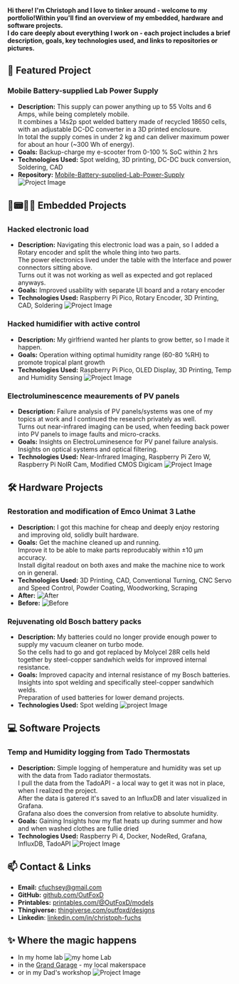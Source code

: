 **Hi there! I'm Christoph and I love to tinker around - welcome to my portfolio!Within you'll find an overview of my embedded, hardware and software projects.**  
**I do care deeply about everything I work on - each project includes a brief description, goals, key technologies used, and links to repositories or pictures.**

## 🚀 Featured Project

### **Mobile Battery-supplied Lab Power Supply**
- **Description:** This supply can power anything up to 55 Volts and 6 Amps, while being completely mobile.  
It combines a 14s2p spot welded battery made of recycled 18650 cells, with an adjustable DC-DC converter in a 3D printed enclosure.  
In total the supply comes in under 2 kg and can deliver maximum power for about an hour (~300 Wh of energy).
- **Goals:** Backup-charge my e-scooter from 0-100 % SoC within 2 hrs
- **Technologies Used:**  Spot welding, 3D printing, DC-DC buck conversion, Soldering, CAD
- **Repository:** [Mobile-Battery-supplied-Lab-Power-Supply](https://github.com/OutFoxD/Mobile-Battery-supplied-Lab-Power-Supply)
![Project Image](docs/ScooterBatt3.jpg)

## 🔋📟🤖🔌 Embedded Projects

### **Hacked electronic load**
- **Description:** Navigating this electronic load was a pain, so I added a Rotary encoder and split the whole thing into two parts.  
The power electronics lived under the table with the Interface and power connectors sitting above.  
Turns out it was not working as well as expected and got replaced anyways.
- **Goals:** Improved usability with separate UI board and a rotary encoder
- **Technologies Used:**  Raspberry Pi Pico, Rotary Encoder, 3D Printing, CAD, Soldering
![Project Image](docs/ElectronicLoad.jpg)

### **Hacked humidifier with active control**
- **Description:** My girlfriend wanted her plants to grow better, so I made it happen.
- **Goals:** Operation withing optimal humidity range (60-80 %RH) to promote tropical plant growth
- **Technologies Used:**  Raspberry Pi Pico, OLED Display, 3D Printing, Temp and Humidity Sensing
![Project Image](docs/HumidityControl.jpg)
 
### **Electroluminescence meaurements of PV panels**
- **Description:** Failure analysis of PV panels/systems was one of my topics at work and I continued the research privately as well.  
Turns out near-infrared imaging can be used, when feeding back power into PV panels to image faults and micro-cracks.
- **Goals:** Insights on ElectroLuminesence for PV panel failure analysis.  
Insights on optical systems and optical filtering.
- **Technologies Used:** Near-Infrared Imaging, Raspberry Pi Zero W, Raspberry Pi NoIR Cam, Modified CMOS Digicam
![Project Image](docs/ElectroLuminesence.JPG)

## 🛠️ Hardware Projects

### **Restoration and modification of Emco Unimat 3 Lathe**
- **Description:** I got this machine for cheap and deeply enjoy restoring and improving old, solidly built hardware. 
- **Goals:** Get the machine cleaned up and running.  
Improve it to be able to make parts reproducably within ±10 µm accuracy.  
Install digital readout on both axes and make the machine nice to work on in general.
- **Technologies Used:** 3D Printing, CAD, Conventional Turning, CNC Servo and Speed Control, Powder Coating, Woodworking, Scraping 
- **After:** ![After](docs/EmcoUnimat3After.jpg)
- **Before:** ![Before](docs/EmcoUnimat3Before.jpg)

### **Rejuvenating old Bosch battery packs**
- **Description:** My batteries could no longer provide enough power to supply my vacuum cleaner on turbo mode.  
So the cells had to go and got replaced by Molycel 28R cells held together by steel-copper sandwhich welds for improved internal resistance.
- **Goals:** Improved capacity and internal resistance of my Bosch batteries.  
Insights into spot welding and specifically steel-copper sandwhich welds.  
Preparation of used batteries for lower demand projects.
- **Technologies Used:**  Spot welding
![project Image](docs/BoschBatt2.jpg)

## 💻 Software Projects

### **Temp and Humidity logging from Tado Thermostats**
- **Description:** Simple logging of hemperature and humidity was set up with the data from Tado radiator thermostats.  
I pull the data from the TadoAPI - a local way to get it was not in place, when I realized the project.  
After the data is gatered it's saved to an InfluxDB and later visualized in Grafana.  
Grafana also does the conversion from relative to absolute humidity.
- **Goals:** Gaining Insights how my flat heats up during summer and how and when washed clothes are fullie dried
- **Technologies Used:** Raspberry Pi 4, Docker, NodeRed, Grafana, InfluxDB, TadoAPI
![Project Image](docs/GrafanaTemperatures.jpg)

## 📫 Contact & Links
- **Email:** cfuchsey@gmail.com
- **GitHub:** [github.com/OutFoxD](https://github.com/outfoxd)
- **Printables:** [printables.com/@OutFoxD/models](https://www.printables.com/@OutFoxD/models)
- **Thingiverse:** [thingiverse.com/outfoxd/designs](https://www.thingiverse.com/outfoxd/designs)
- **Linkedin**: [linkedin.com/in/christoph-fuchs](https://www.linkedin.com/in/christoph-fuchs-5b9b18214/)

## ✨ Where the magic happens
- In my home lab
![my home Lab](docs/HomeLab.jpg)
- in the [Grand Garage](https://grandgarage.eu/) - my local makerspace
- or in my Dad's workshop 
![Project Image](docs/EmcoCompact5.jpg)

